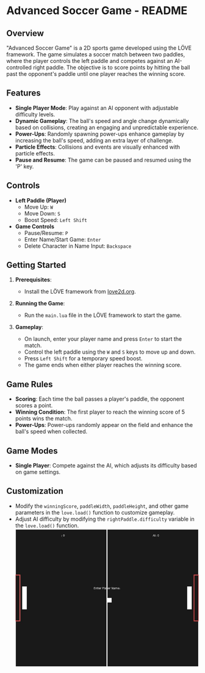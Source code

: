 # Advanced Soccer Game - README

## Overview
"Advanced Soccer Game" is a 2D sports game developed using the LÖVE framework. The game simulates a soccer match between two paddles, where the player controls the left paddle and competes against an AI-controlled right paddle. The objective is to score points by hitting the ball past the opponent's paddle until one player reaches the winning score.

## Features
- **Single Player Mode**: Play against an AI opponent with adjustable difficulty levels.
- **Dynamic Gameplay**: The ball's speed and angle change dynamically based on collisions, creating an engaging and unpredictable experience.
- **Power-Ups**: Randomly spawning power-ups enhance gameplay by increasing the ball's speed, adding an extra layer of challenge.
- **Particle Effects**: Collisions and events are visually enhanced with particle effects.
- **Pause and Resume**: The game can be paused and resumed using the 'P' key.

## Controls
- **Left Paddle (Player)**
  - Move Up: `W`
  - Move Down: `S`
  - Boost Speed: `Left Shift`
- **Game Controls**
  - Pause/Resume: `P`
  - Enter Name/Start Game: `Enter`
  - Delete Character in Name Input: `Backspace`

## Getting Started
1. **Prerequisites**: 
   - Install the LÖVE framework from [love2d.org](https://love2d.org/).
   
2. **Running the Game**:
   - Run the `main.lua` file in the LÖVE framework to start the game.
   
3. **Gameplay**:
   - On launch, enter your player name and press `Enter` to start the match.
   - Control the left paddle using the `W` and `S` keys to move up and down.
   - Press `Left Shift` for a temporary speed boost.
   - The game ends when either player reaches the winning score.

## Game Rules
- **Scoring**: Each time the ball passes a player's paddle, the opponent scores a point.
- **Winning Condition**: The first player to reach the winning score of 5 points wins the match.
- **Power-Ups**: Power-ups randomly appear on the field and enhance the ball's speed when collected.

## Game Modes
- **Single Player**: Compete against the AI, which adjusts its difficulty based on game settings.

## Customization
- Modify the `winningScore`, `paddleWidth`, `paddleHeight`, and other game parameters in the `love.load()` function to customize gameplay.
- Adjust AI difficulty by modifying the `rightPaddle.difficulty` variable in the `love.load()` function.
![](soccer.JPG)
